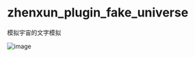 # zhenxun_plugin_fake_universe
模拟宇宙的文字模拟

![image](https://github.com/sophisticate9008/zhenxun_plugin_fake_universe/assets/94435821/b13e5c32-578b-4f36-afbe-ae8aaa9ea84e)

